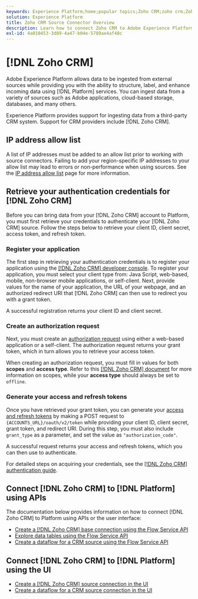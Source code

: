 ```yaml
---
keywords: Experience Platform;home;popular topics;Zoho CRM;zoho crm;Zoho;zoho
solution: Experience Platform
title: Zoho CRM Source Connector Overview
description: Learn how to connect Zoho CRM to Adobe Experience Platform using APIs or the user interface.
exl-id: 4a010453-3d09-4a47-b04e-5789ae4af48c
---
```

# [!DNL Zoho CRM]

Adobe Experience Platform allows data to be ingested from external sources while providing you with the ability to structure, label, and enhance incoming data using [!DNL Platform] services. You can ingest data from a variety of sources such as Adobe applications, cloud-based storage, databases, and many others.

Experience Platform provides support for ingesting data from a third-party CRM system. Support for CRM providers include [!DNL Zoho CRM].

## IP address allow list

A list of IP addresses must be added to an allow list prior to working with source connectors. Failing to add your region-specific IP addresses to your allow list may lead to errors or non-performance when using sources. See the [IP address allow list](../../ip-address-allow-list.md) page for more information.

## Retrieve your authentication credentials for [!DNL Zoho CRM]

Before you can bring data from your [!DNL Zoho CRM] account to Platform, you must first retrieve your credentials to authenticate your [!DNL Zoho CRM] source. Follow the steps below to retrieve your client ID, client secret, access token, and refresh token.

### Register your application

The first step in retrieving your authentication credentials is to register your application using the [[!DNL Zoho CRM] developer console](https://accounts.zoho.com/). To register your application, you must select your client type from: Java Script, web-based, mobile, non-browser mobile applications, or self-client. Next, provide values for the name of your application, the URL of your webpage, and an authorized redirect URI that [!DNL Zoho CRM] can then use to redirect you with a grant token.

A successful registration returns your client ID and client secret.

### Create an authorization request

Next, you must create an [authorization request](https://www.zoho.com/crm/developer/docs/api/v2/auth-request.html) using either a web-based application or a self-client. The authorization request returns your grant token, which in turn allows you to retrieve your access token.

When creating an authorization request, you must fill in values for both **scopes** and **access type**. Refer to this [[!DNL Zoho CRM] document](https://www.zoho.com/crm/developer/docs/api/v2/scopes.html) for more information on scopes, while your **access type** should always be set to `offline`.

### Generate your access and refresh tokens

Once you have retrieved your grant token, you can generate your [access and refresh tokens](https://www.zoho.com/crm/developer/docs/api/v2/access-refresh.html) by making a POST request to `{ACCOUNTS_URL}/oauth/v2/token` while providing your client ID, client secret, grant token, and redirect URI. During this step, you must also include `grant_type` as a parameter, and set the value as `"authorization_code"`.

A successful request returns your access and refresh tokens, which you can then use to authenticate.

For detailed steps on acquiring your credentials, see the [[!DNL Zoho CRM] authentication guide](https://www.zoho.com/crm/developer/docs/api/v2/oauth-overview.html).

## Connect [!DNL Zoho CRM] to [!DNL Platform] using APIs

The documentation below provides information on how to connect [!DNL Zoho CRM] to Platform using APIs or the user interface:

- [Create a [!DNL Zoho CRM] base connection using the Flow Service API](../../tutorials/api/create/crm/zoho.md)
- [Explore data tables using the Flow Service API](../../tutorials/api/explore/tabular.md)
- [Create a dataflow for a CRM source using the Flow Service API](../../tutorials/api/collect/crm.md)

## Connect [!DNL Zoho CRM] to [!DNL Platform] using the UI

- [Create a [!DNL Zoho CRM] source connection in the UI](../../tutorials/ui/create/crm/zoho.md)
- [Create a dataflow for a CRM source connection in the UI](../../tutorials/ui/dataflow/crm.md)

